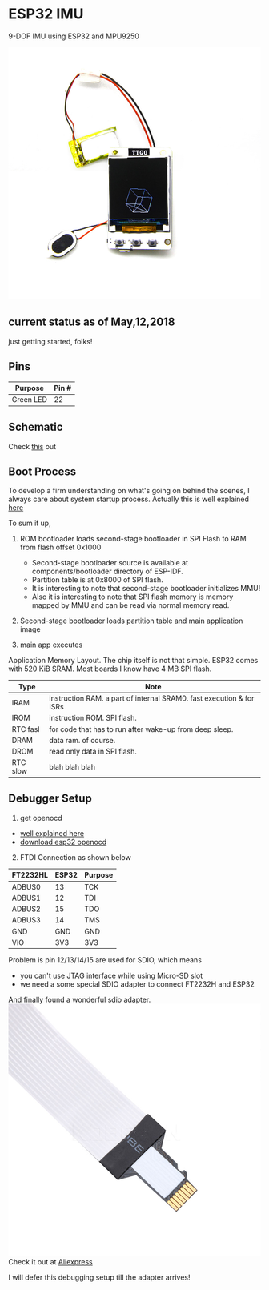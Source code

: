 # ESP32 IMU

9-DOF IMU using ESP32 and MPU9250

![esp32 ttgo](captures/esp32_ttgo.jpg "esp32 ttgo")

## current status as of May,12,2018

just getting started, folks!

## Pins

| Purpose    | Pin #  |
| ---------- | ------ |
| Green LED  | 22     |


## Schematic

Check [this](doc/T10_V1.2.pdf) out

## Boot Process

To develop a firm understanding on what's going on behind the scenes, I always care about system startup process.
Actually this is well explained [here](https://esp-idf.readthedocs.io/en/v2.0/general-notes.html)

To sum it up,
1. ROM bootloader loads second-stage bootloader in SPI Flash to RAM from flash offset 0x1000
   * Second-stage bootloader source is available at components/bootloader directory of ESP-IDF.
   * Partition table is at 0x8000 of SPI flash.
   * It is interesting to note that second-stage bootloader initializes MMU!
   * Also it is interesting to note that SPI flash memory is memory mapped by MMU and can be read via normal memory read.

2. Second-stage bootloader loads partition table and main application image

3. main app executes

Application Memory Layout. The chip itself is not that simple.
ESP32 comes with 520 KiB SRAM. Most boards I know have 4 MB SPI flash.

| Type        | Note                                                                 |
| ----------- | -------------------------------------------------------------------- |
| IRAM        | instruction RAM. a part of internal SRAM0. fast execution & for ISRs |
| IROM        | instruction ROM. SPI flash.                                          |
| RTC fasl    | for code that has to run after wake-up from deep sleep.              |
| DRAM        | data ram. of course.                                                 |
| DROM        | read only data in SPI flash.                                         |
| RTC slow    | blah blah blah                                                       |

## Debugger Setup

1. get openocd
  * [well explained here](http://esp-idf.readthedocs.io/en/latest/api-guides/jtag-debugging/#jtag-debugging-setup-openocd)
  * [download esp32 openocd](http://esp-idf.readthedocs.io/en/latest/api-guides/jtag-debugging/setup-openocd-linux.html)

2. FTDI Connection as shown below

  | FT2232HL     |  ESP32     | Purpose    |
  | ------------ | ---------- | ---------- |
  |ADBUS0        | 13         | TCK        |
  |ADBUS1        | 12         | TDI        |
  |ADBUS2        | 15         | TDO        |
  |ADBUS3        | 14         | TMS        |
  |GND           | GND        | GND        |
  |VIO           | 3V3        | 3V3        |

  Problem is pin 12/13/14/15 are used for SDIO, which means
  * you can't use JTAG interface while using Micro-SD slot
  * we need a some special SDIO adapter to connect FT2232H and ESP32

  And finally found a wonderful sdio adapter.
  ![SDIO adapter](captures/sdio_adapter.jpg "sdio adapter")
  Check it out at [Aliexpress](https://www.aliexpress.com/item/kebidu-Hot-sale-25CM-48CM-62CM-TF-to-micro-SD-card-Flex-Extension-cable-Extender-Adapter/32832944156.html?spm=2114.10010108.1000013.1.27bc4b3b74DRpO&scm=1007.13339.90158.0&scm_id=1007.13339.90158.0&scm-url=1007.13339.90158.0&pvid=2645295a-4392-4172-896b-e88ce2aafd8f&_t=pvid:2645295a-4392-4172-896b-e88ce2aafd8f,scm-url:1007.13339.90158.0)

  I will defer this debugging setup till the adapter arrives!
